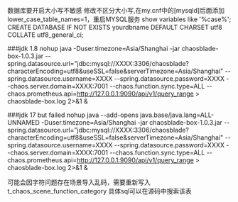 数据库要开启大小写不敏感
修改不区分大小写,在my.cnf中的[mysqld]后面添加lower_case_table_names=1，重启MYSQL服务
show variables like '%case%';
CREATE DATABASE IF NOT EXISTS yourdbname DEFAULT CHARSET utf8 COLLATE utf8_general_ci;

###jdk 1.8
nohup java -Duser.timezone=Asia/Shanghai -jar chaosblade-box-1.0.3.jar --spring.datasource.url="jdbc:mysql://XXXX:3306/chaosblade?characterEncoding=utf8&useSSL=false&serverTimezone=Asia/Shanghai" --spring.datasource.username=XXXX --spring.datasource.password=XXXX --chaos.server.domain=XXXX:7001 --chaos.function.sync.type=ALL  --chaos.prometheus.api=http://127.0.0.1:9090/api/v1/query_range > chaosblade-box.log 2>&1 &

###jdk 17 but failed
nohup java --add-opens java.base/java.lang=ALL-UNNAMED -Duser.timezone=Asia/Shanghai -jar chaosblade-box-1.0.3.jar --spring.datasource.url="jdbc:mysql://XXXX:3306/chaosblade?characterEncoding=utf8&useSSL=false&serverTimezone=Asia/Shanghai" --spring.datasource.username=XXXX --spring.datasource.password=XXXX --chaos.server.domain=XXXX:7001 --chaos.function.sync.type=ALL  --chaos.prometheus.api=http://127.0.0.1:9090/api/v1/query_range > chaosblade-box.log 2>&1 &


可能会因字符问题存在场景导入乱码，需要重新写入t_chaos_scene_function_category
具体sql可以在源码中搜索该表
